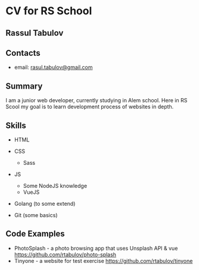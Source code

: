 # CV for RS School

## Rassul Tabulov

## Contacts

- email: rasul.tabulov@gmail.com

## Summary

I am a junior web developer, currently studying in Alem school. Here in RS Scool my goal is to learn development process of websites in depth.

## Skills

- HTML
- CSS

  - Sass

- JS

  - Some NodeJS knowledge
  - VueJS

- Golang (to some extend)
- Git (some basics)

## Code Examples

- PhotoSplash - a photo browsing app that uses Unsplash API & vue https://github.com/rtabulov/photo-splash
- Tinyone - a website for test exercise https://github.com/rtabulov/tinyone
